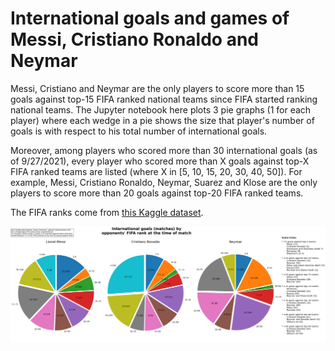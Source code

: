 # International goals and games of Messi, Cristiano Ronaldo and Neymar

Messi, Cristiano and Neymar are the only players to score more than 15 goals against top-15 FIFA ranked national teams since FIFA started ranking national teams. The Jupyter notebook here plots 3 pie graphs (1 for each player) where each wedge in a pie shows the size that player's number of goals is with respect to his total number of international goals. 

Moreover, among players who scored more than 30 international goals (as of 9/27/2021), every player who scored more than X goals against top-X FIFA ranked teams are listed (where X in [5, 10, 15, 20, 30, 40, 50]). For example, Messi, Cristiano Ronaldo, Neymar, Suarez and Klose are the only players to score more than 20 goals against top-20 FIFA ranked teams.

The FIFA ranks come from [this Kaggle dataset](https://www.kaggle.com/cashncarry/fifaworldranking).

![image](./best_international_goalscorers.png)
